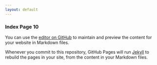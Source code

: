 ```yaml
---
layout: default
---
```

### Index Page 10

You can use the [editor on GitHub](https://github.com/Moxygon/PagesTest/edit/master/README.md) to maintain and preview the content for your website in Markdown files.

Whenever you commit to this repository, GitHub Pages will run [Jekyll](https://jekyllrb.com/) to rebuild the pages in your site, from the content in your Markdown files.
